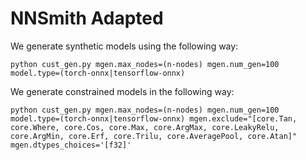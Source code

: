 # NNSmith Adapted
We generate synthetic models using the following way:
```
python cust_gen.py mgen.max_nodes=(n-nodes) mgen.num_gen=100 model.type=(torch-onnx|tensorflow-onnx)
```

We generate constrained models in the following way:
```
python cust_gen.py mgen.max_nodes=(n-nodes) mgen.num_gen=100 model.type=(torch-onnx|tensorflow-onnx) mgen.exclude="[core.Tan, core.Where, core.Cos, core.Max, core.ArgMax, core.LeakyRelu, core.ArgMin, core.Erf, core.Trilu, core.AveragePool, core.Atan]" mgen.dtypes_choices='[f32]'
```